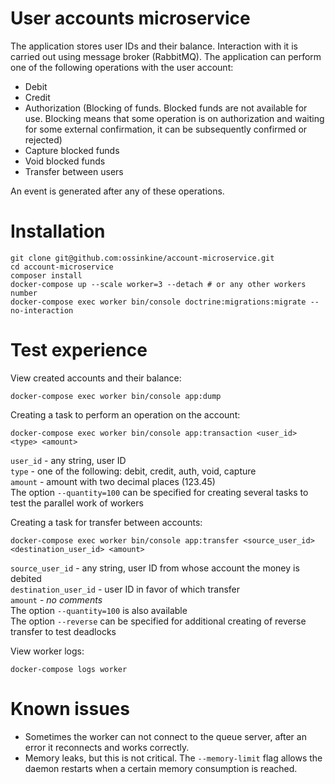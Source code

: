 User accounts microservice
==========================

The application stores user IDs and their balance.
Interaction with it is carried out using message broker (RabbitMQ).
The application can perform one of the following operations with the user account:
- Debit
- Credit
- Authorization (Blocking of funds. Blocked funds are not available for use. Blocking means that some operation is on authorization and waiting for some external confirmation, it can be subsequently confirmed or rejected)
- Capture blocked funds
- Void blocked funds
- Transfer between users 

An event is generated after any of these operations.

Installation
============

    git clone git@github.com:ossinkine/account-microservice.git
    cd account-microservice
    composer install
    docker-compose up --scale worker=3 --detach # or any other workers number
    docker-compose exec worker bin/console doctrine:migrations:migrate --no-interaction

Test experience
===============

View created accounts and their balance:
    
    docker-compose exec worker bin/console app:dump

Creating a task to perform an operation on the account:

    docker-compose exec worker bin/console app:transaction <user_id> <type> <amount>
    
`user_id` - any string, user ID  
`type` - one of the following: debit, credit, auth, void, capture  
`amount` - amount with two decimal places (123.45)  
The option `--quantity=100` can be specified for creating several tasks to test the parallel work of workers  

Creating a task for transfer between accounts:
    
    docker-compose exec worker bin/console app:transfer <source_user_id> <destination_user_id> <amount>

`source_user_id` - any string, user ID from whose account the money is debited  
`destination_user_id` - user ID in favor of which transfer  
`amount` - _no comments_  
The option `--quantity=100` is also available  
The option `--reverse` can be specified for additional creating of reverse transfer to test deadlocks

View worker logs:
    
    docker-compose logs worker

Known issues
============
- Sometimes the worker can not connect to the queue server, after an error it reconnects and works correctly.
- Memory leaks, but this is not critical. The `--memory-limit` flag allows the daemon restarts when a certain memory consumption is reached.
